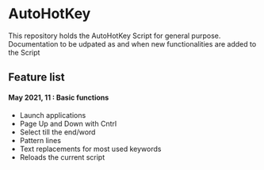 # AutoHotKey
This repository holds the AutoHotKey Script for general purpose.
<br>Documentation to be udpated as and when new functionalities are added to the Script

## Feature list
#### May 2021, 11 : Basic functions
* Launch applications
* Page Up and Down with Cntrl
* Select till the end/word
* Pattern lines
* Text replacements for most used keywords
* Reloads the current script
